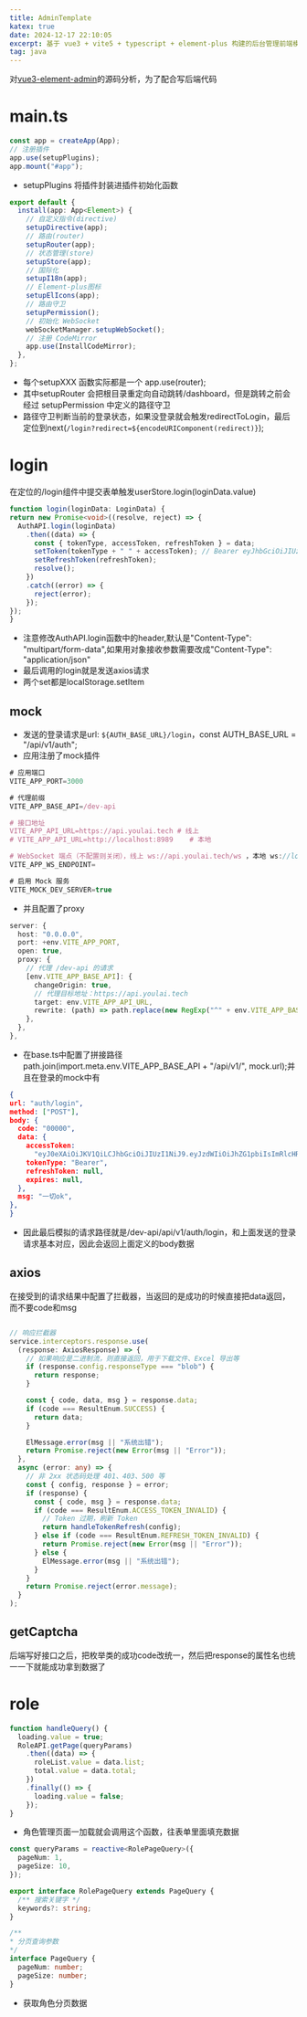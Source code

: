 ```yaml
---
title: AdminTemplate
katex: true
date: 2024-12-17 22:10:05
excerpt: 基于 vue3 + vite5 + typescript + element-plus 构建的后台管理前端模板（配套后端源码），vue-element-admin 的 vue3 版本。
tag: java
---
```


对[vue3-element-admin](https://github.com/youlaitech/vue3-element-admin)的源码分析，为了配合写后端代码

# main.ts

```typescript
const app = createApp(App);
// 注册插件
app.use(setupPlugins);
app.mount("#app");
```
- setupPlugins 将插件封装进插件初始化函数

```typescript
export default {
  install(app: App<Element>) {
    // 自定义指令(directive)
    setupDirective(app);
    // 路由(router)
    setupRouter(app);
    // 状态管理(store)
    setupStore(app);
    // 国际化
    setupI18n(app);
    // Element-plus图标
    setupElIcons(app);
    // 路由守卫
    setupPermission();
    // 初始化 WebSocket
    webSocketManager.setupWebSocket();
    // 注册 CodeMirror
    app.use(InstallCodeMirror);
  },
};

```
- 每个setupXXX 函数实际都是一个 app.use(router);
- 其中setupRouter 会把根目录重定向自动跳转/dashboard，但是跳转之前会经过 setupPermission 中定义的路径守卫
- 路径守卫判断当前的登录状态，如果没登录就会触发redirectToLogin，最后定位到next(`/login?redirect=${encodeURIComponent(redirect)}`);

# login

在定位的/login组件中提交表单触发userStore.login(loginData.value)
```typescript
function login(loginData: LoginData) {
return new Promise<void>((resolve, reject) => {
  AuthAPI.login(loginData)
    .then((data) => {
      const { tokenType, accessToken, refreshToken } = data;
      setToken(tokenType + " " + accessToken); // Bearer eyJhbGciOiJIUzI1NiJ9.xxx.xxx
      setRefreshToken(refreshToken);
      resolve();
    })
    .catch((error) => {
      reject(error);
    });
});
}
```
- 注意修改AuthAPI.login函数中的header,默认是"Content-Type": "multipart/form-data",如果用对象接收参数需要改成"Content-Type": "application/json"
- 最后调用的login就是发送axios请求
- 两个set都是localStorage.setItem
## mock
- 发送的登录请求是url: `${AUTH_BASE_URL}/login`，const AUTH_BASE_URL = "/api/v1/auth";
- 应用注册了mock插件
```typescript
# 应用端口
VITE_APP_PORT=3000

# 代理前缀
VITE_APP_BASE_API=/dev-api

# 接口地址
VITE_APP_API_URL=https://api.youlai.tech # 线上
# VITE_APP_API_URL=http://localhost:8989    # 本地

# WebSocket 端点（不配置则关闭），线上 ws://api.youlai.tech/ws ，本地 ws://localhost:8989/ws
VITE_APP_WS_ENDPOINT=

# 启用 Mock 服务
VITE_MOCK_DEV_SERVER=true

```
- 并且配置了proxy
```typescript
server: {
  host: "0.0.0.0",
  port: +env.VITE_APP_PORT,
  open: true,
  proxy: {
    // 代理 /dev-api 的请求
    [env.VITE_APP_BASE_API]: {
      changeOrigin: true,
      // 代理目标地址：https://api.youlai.tech
      target: env.VITE_APP_API_URL,
      rewrite: (path) => path.replace(new RegExp("^" + env.VITE_APP_BASE_API), ""),
    },
  },
},

```
- 在base.ts中配置了拼接路径path.join(import.meta.env.VITE_APP_BASE_API + "/api/v1/", mock.url);并且在登录的mock中有
```json
{
url: "auth/login",
method: ["POST"],
body: {
  code: "00000",
  data: {
    accessToken:
      "eyJ0eXAiOiJKV1QiLCJhbGciOiJIUzI1NiJ9.eyJzdWIiOiJhZG1pbiIsImRlcHRJZCI6MSwiZGF0YVNjb3BlIjoxLCJ1c2VySWQiOjIsImlhdCI6MTcyODE5MzA1MiwiYXV0aG9yaXRpZXMiOlsiUk9MRV9BRE1JTiJdLCJqdGkiOiJhZDg3NzlhZDZlYWY0OWY3OTE4M2ZmYmI5OWM4MjExMSJ9.58YHwL3sNNC22jyAmOZeSm-7MITzfHb_epBIz7LvWeA",
    tokenType: "Bearer",
    refreshToken: null,
    expires: null,
  },
  msg: "一切ok",
},
}
```
- 因此最后模拟的请求路径就是/dev-api/api/v1/auth/login，和上面发送的登录请求基本对应，因此会返回上面定义的body数据
## axios

在接受到的请求结果中配置了拦截器，当返回的是成功的时候直接把data返回，而不要code和msg
```typescript

// 响应拦截器
service.interceptors.response.use(
  (response: AxiosResponse) => {
    // 如果响应是二进制流，则直接返回，用于下载文件、Excel 导出等
    if (response.config.responseType === "blob") {
      return response;
    }

    const { code, data, msg } = response.data;
    if (code === ResultEnum.SUCCESS) {
      return data;
    }

    ElMessage.error(msg || "系统出错");
    return Promise.reject(new Error(msg || "Error"));
  },
  async (error: any) => {
    // 非 2xx 状态码处理 401、403、500 等
    const { config, response } = error;
    if (response) {
      const { code, msg } = response.data;
      if (code === ResultEnum.ACCESS_TOKEN_INVALID) {
        // Token 过期，刷新 Token
        return handleTokenRefresh(config);
      } else if (code === ResultEnum.REFRESH_TOKEN_INVALID) {
        return Promise.reject(new Error(msg || "Error"));
      } else {
        ElMessage.error(msg || "系统出错");
      }
    }
    return Promise.reject(error.message);
  }
);

``` 

## getCaptcha

后端写好接口之后，把枚举类的成功code改统一，然后把response的属性名也统一一下就能成功拿到数据了


# role

```typescript
function handleQuery() {
  loading.value = true;
  RoleAPI.getPage(queryParams)
    .then((data) => {
      roleList.value = data.list;
      total.value = data.total;
    })
    .finally(() => {
      loading.value = false;
    });
}

```
- 角色管理页面一加载就会调用这个函数，往表单里面填充数据
```typescript
const queryParams = reactive<RolePageQuery>({
  pageNum: 1,
  pageSize: 10,
});

export interface RolePageQuery extends PageQuery {
  /** 搜索关键字 */
  keywords?: string;
}

/**
* 分页查询参数
*/
interface PageQuery {
  pageNum: number;
  pageSize: number;
}

```
- 获取角色分页数据
